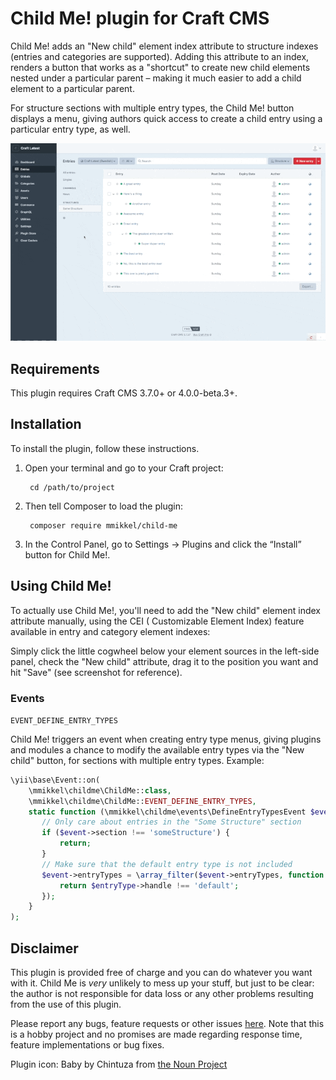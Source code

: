 # Child Me! plugin for Craft CMS

Child Me! adds an "New child" element index attribute to structure indexes (entries and categories are supported). Adding this attribute to an index, renders a button that works as a "shortcut" to create new child
elements nested under a particular parent – making it much easier to add a child element to a particular parent.  

For structure sections with multiple entry types, the Child Me! button displays a menu, giving authors quick access to create a child entry using a particular entry type, as well.

![Screenshot](resources/img/demo.gif)

## Requirements

This plugin requires Craft CMS 3.7.0+ or 4.0.0-beta.3+.

## Installation

To install the plugin, follow these instructions.

1. Open your terminal and go to your Craft project:

        cd /path/to/project

2. Then tell Composer to load the plugin:

        composer require mmikkel/child-me

3. In the Control Panel, go to Settings → Plugins and click the “Install” button for Child Me!.

## Using Child Me!

To actually use Child Me!, you'll need to add the "New child" element index attribute manually, using the CEI (
Customizable Element Index) feature available in entry and category element indexes:

Simply click the little cogwheel below your element sources in the left-side panel, check the "New child" attribute,
drag it to the position you want and hit "Save" (see screenshot for reference).

### Events

`EVENT_DEFINE_ENTRY_TYPES`

Child Me! triggers an event when creating entry type menus, giving plugins and modules a chance to modify the available
entry types via the "New child" button, for sections with multiple entry types. Example:

```php
\yii\base\Event::on(
    \mmikkel\childme\ChildMe::class,
    \mmikkel\childme\ChildMe::EVENT_DEFINE_ENTRY_TYPES,
    static function (\mmikkel\childme\events\DefineEntryTypesEvent $event) {
       // Only care about entries in the "Some Structure" section
       if ($event->section !== 'someStructure') {
           return;
       }
       // Make sure that the default entry type is not included
       $event->entryTypes = \array_filter($event->entryTypes, function (EntryType $entryType) {
           return $entryType->handle !== 'default';
       });
    }
);
```

## Disclaimer

This plugin is provided free of charge and you can do whatever you want with it. Child Me is _very_ unlikely to mess up
your stuff, but just to be clear: the author is not responsible for data loss or any other problems resulting from the
use of this plugin.

Please report any bugs, feature requests or other issues [here](https://github.com/mmikkel/ChildMe-Craft/issues). Note
that this is a hobby project and no promises are made regarding response time, feature implementations or bug fixes.

Plugin icon: Baby by Chintuza from [the Noun Project](https://thenounproject.com/icon/baby-3214276/)


